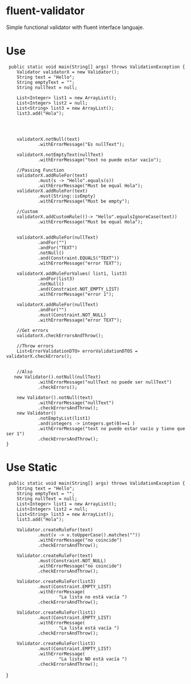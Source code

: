 # fluent-validator
Simple functional validator with fluent interface languaje.

# Use
     public static void main(String[] args) throws ValidationException {
        Validator validatorX = new Validator();
        String text = "Hello";
        String emptyText = "";
        String nullText = null;

        List<Integer> list1 = new ArrayList();
        List<Integer> list2 = null;
        List<String> list3 = new ArrayList();
        list3.add("Hola");




        validatorX.notNull(text)
                .withErrorMessage("Es nullText");

        validatorX.notEmptyText(nullText)
                .withErrorMessage("text no puede estar vacío");
        
        //Passing Function
        validatorX.addRuleFor(text)
                .must(s -> "Hello".equals(s))
                .withErrorMessage("Must be equal Hola");
        validatorX.addRuleFor(text)
                .must(String::isEmpty)
                .withErrorMessage("Must be empty");
        
        //Custom
        validatorX.addCustomRule(()-> "Hello".equalsIgnoreCase(text))
                .withErrorMessage("Must be equal Hola");
        

        validatorX.addRuleFor(nullText)
                .andFor("")
                .andFor("TEXT")
                .notNull()
                .and(Constraint.EQUALS("TEXT"))
                .withErrorMessage("error TEXT");

        validatorX.addRuleForValues( list1, list3)
                .andFor(list3)
                .notNull()
                .and(Constraint.NOT_EMPTY_LIST)
                .withErrorMessage("error 1");

        validatorX.addRuleFor(nullText)
                .andFor("")
                .must(Constraint.NOT_NULL)
                .withErrorMessage("error TEXT");

        //Get errors
        validatorX.checkErrorsAndThrow();

        //Throw errors
        List<ErrorValidationDTO> errorValidationDTOS = validatorX.checkErrors();

        
        //Also
       new Validator().notNull(nullText)
                .withErrorMessage("nullText no puede ser nullText")
                .checkErrors();
        
        new Validator().notNull(text)
                .withErrorMessage("nullText")
                .checkErrorsAndThrow();
        new Validator()
                .notEmptyList(list1)
                .and(integers -> integers.get(0)==1 )
                .withErrorMessage("text no puede estar vacío y tiene que ser 1")
                .checkErrorsAndThrow();
    }
    
# Use Static

     public static void main(String[] args) throws ValidationException {
        String text = "Hello";
        String emptyText = "";
        String nullText = null;
        List<Integer> list1 = new ArrayList();
        List<Integer> list2 = null;
        List<String> list3 = new ArrayList();
        list3.add("Hola");

        Validator.createRuleFor(text)
                .must(v -> v.toUpperCase().matches(""))
                .withErrorMessage("no coincide")
                .checkErrorsAndThrow();

        Validator.createRuleFor(text)
                .must(Constraint.NOT_NULL)
                .withErrorMessage("no coincide")
                .checkErrorsAndThrow();

        Validator.createRuleFor(list3)
                .must(Constraint.EMPTY_LIST)
                .withErrorMessage(
                        "La lista no está vacía ")
                .checkErrorsAndThrow();
                
        Validator.createRuleFor(list1)
                .must(Constraint.EMPTY_LIST)
                .withErrorMessage(
                        "La lista está vacía ")
                .checkErrorsAndThrow();
                
        Validator.createRuleFor(list3)
                .must(Constraint.EMPTY_LIST)
                .withErrorMessage(
                        "La lista NO está vacía ")
                .checkErrorsAndThrow();
}

